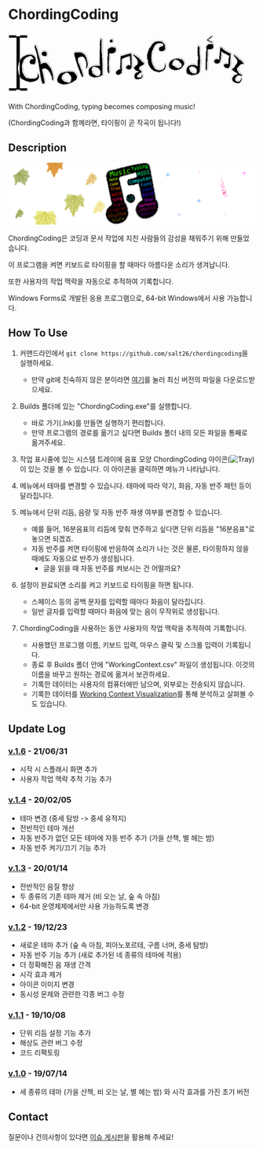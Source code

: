 # ChordingCoding
![ChordingCoding Logo](https://raw.githubusercontent.com/salt26/chordingcoding/v.1.6/ChordingCoding/Resources/Logos/Logo.gif)

With ChordingCoding, typing becomes composing music!

(ChordingCoding과 함께라면, 타이핑이 곧 작곡이 됩니다!)

## Description
![ChordingCoding](https://raw.githubusercontent.com/salt26/chordingcoding/master/ChordingCoding/Resources/Title.png)

ChordingCoding은 코딩과 문서 작업에 지친 사람들의 감성을 채워주기 위해 만들었습니다.

이 프로그램을 켜면 키보드로 타이핑을 할 때마다 아름다운 소리가 생겨납니다.

또한 사용자의 작업 맥락을 자동으로 추적하여 기록합니다.

Windows Forms로 개발된 응용 프로그램으로, 64-bit Windows에서 사용 가능합니다.

## How To Use
1. 커맨드라인에서 `git clone https://github.com/salt26/chordingcoding`을 실행하세요.
   * 만약 git에 친숙하지 않은 분이라면 [여기](https://github.com/salt26/chordingcoding/archive/master.zip)를 눌러 최신 버전의 파일을 다운로드받으세요.
 
2. Builds 폴더에 있는 "ChordingCoding.exe"를 실행합니다.
   * 바로 가기(.lnk)를 만들면 실행하기 편리합니다.
   * 만약 프로그램의 경로를 옮기고 싶다면 Builds 폴더 내의 모든 파일을 통째로 옮겨주세요.

3. 작업 표시줄에 있는 시스템 트레이에 음표 모양 ChordingCoding 아이콘(![Tray](https://raw.githubusercontent.com/salt26/chordingcoding/master/ChordingCoding/Resources/Tray.ico))이 있는 것을 볼 수 있습니다. 이 아이콘을 클릭하면 메뉴가 나타납니다.

4. 메뉴에서 테마를 변경할 수 있습니다. 테마에 따라 악기, 화음, 자동 반주 패턴 등이 달라집니다.

5. 메뉴에서 단위 리듬, 음량 및 자동 반주 재생 여부를 변경할 수 있습니다.
   * 예를 들어, 16분음표의 리듬에 맞춰 연주하고 싶다면 단위 리듬을 "16분음표"로 놓으면 되겠죠.
   * 자동 반주를 켜면 타이핑에 반응하여 소리가 나는 것은 물론, 타이핑하지 않을 때에도 자동으로 반주가 생성됩니다.
     * 글을 읽을 때 자동 반주를 켜보시는 건 어떨까요?

6. 설정이 완료되면 소리를 켜고 키보드로 타이핑을 하면 됩니다.
   * 스페이스 등의 공백 문자를 입력할 때마다 화음이 달라집니다.
   * 일반 글자를 입력할 때마다 화음에 맞는 음이 무작위로 생성됩니다.

7. ChordingCoding을 사용하는 동안 사용자의 작업 맥락을 추적하여 기록합니다.
   * 사용했던 프로그램 이름, 키보드 입력, 마우스 클릭 및 스크롤 입력이 기록됩니다.
   * 종료 후 Builds 폴더 안에 "WorkingContext.csv" 파일이 생성됩니다. 이것의 이름을 바꾸고 원하는 경로에 옮겨서 보관하세요.
   * 기록한 데이터는 사용자의 컴퓨터에만 남으며, 외부로는 전송되지 않습니다.
   * 기록한 데이터를 [Working Context Visualization](https://github.com/salt26/working-context-visualization)를 통해 분석하고 살펴볼 수도 있습니다.
  
## Update Log
### [v.1.6](https://github.com/salt26/chordingcoding/tree/v.1.6) - 21/06/31
* 시작 시 스플래시 화면 추가
* 사용자 작업 맥락 추적 기능 추가

### [v.1.4](https://github.com/salt26/chordingcoding/tree/v.1.4) - 20/02/05
* 테마 변경 (중세 탐방 -> 중세 유적지)
* 전반적인 테마 개선
* 자동 반주가 없던 모든 테마에 자동 반주 추가 (가을 산책, 별 헤는 밤)
* 자동 반주 켜기/끄기 기능 추가

### [v.1.3](https://github.com/salt26/chordingcoding/tree/c88de83e97e2b3d9c0b596ead8346596008a97b6) - 20/01/14
* 전반적인 음질 향상
* 두 종류의 기존 테마 제거 (비 오는 날, 숲 속 아침)
* 64-bit 운영체제에서만 사용 가능하도록 변경

### [v.1.2](https://github.com/salt26/chordingcoding/tree/d142907ad503d0a05afa29292f3c589c41f26535) - 19/12/23
* 새로운 테마 추가 (숲 속 아침, 피아노포르테, 구름 너머, 중세 탐방)
* 자동 반주 기능 추가 (새로 추가된 네 종류의 테마에 적용)
* 더 정확해진 음 재생 간격
* 시각 효과 제거
* 아이콘 이미지 변경
* 동시성 문제와 관련한 각종 버그 수정

### [v.1.1](https://github.com/salt26/chordingcoding/tree/e1bbfc8c63e4a041518cc3a9a29d0b716bef0e0f) - 19/10/08
* 단위 리듬 설정 기능 추가
* 해상도 관련 버그 수정
* 코드 리팩토링

### [v.1.0](https://github.com/salt26/chordingcoding/tree/bf916a4bd38ae5c2b004d9f9574b6253dc6fd225) - 19/07/14
* 세 종류의 테마 (가을 산책, 비 오는 날, 별 헤는 밤) 와 시각 효과를 가진 초기 버전

## Contact
질문이나 건의사항이 있다면 [이슈 게시판](https://github.com/salt26/chordingcoding/issues)을 활용해 주세요!
